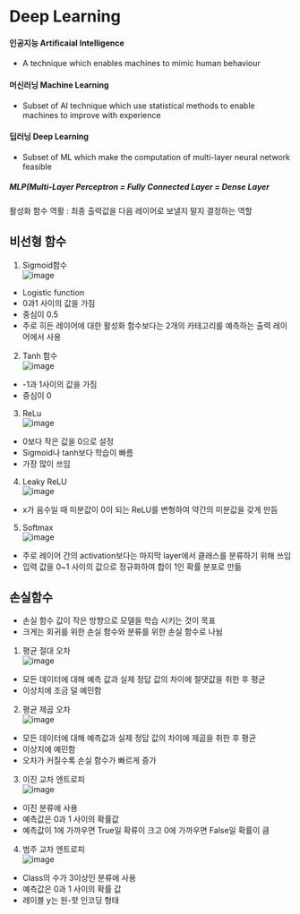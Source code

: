 # Deep Learning
#### 인공지능 Artificaial Intelligence

- A technique which enables machines to mimic human behaviour

#### 머신러닝 Machine Learning

- Subset of AI technique which use statistical methods to enable machines to improve with experience

#### 딥러닝 Deep Learning

- Subset of ML which make the computation of multi-layer neural network feasible

##### MLP(Multi-Layer Perceptron = Fully Connected Layer = Dense Layer

활성화 함수 역활 : 최종 출력값을 다음 레이어로 보낼지 말지 결정하는 역할

## 비선형 함수
1. Sigmoid함수  
![image](https://github.com/user-attachments/assets/ffe2ea44-e04f-4fa0-a5e6-3b66c73ee4c4)  
- Logistic function
- 0과1 사이의 값을 가짐
- 중심이 0.5
- 주로 히든 레이어에 대한 활성화 함수보다는 2개의 카테고리를 예측하는 출력 레이어에서 사용
2. Tanh 함수  
![image](https://github.com/user-attachments/assets/e7889098-8cb0-4556-b241-298906d507a7)  
- -1과 1사이의 값을 가짐
- 중심이 0
3. ReLu  
![image](https://github.com/user-attachments/assets/890cdc57-fc47-4743-a022-f7140b0d95f2)
- 0보다 작은 값을 0으로 설정
- Sigmoid나 tanh보다 학습이 빠름
- 가장 많이 쓰임
4. Leaky ReLU  
![image](https://github.com/user-attachments/assets/b4bd3cbb-2b64-46ae-a7ca-0f32c6477d08)
- x가 음수일 때 미분값이 0이 되는 ReLU를 변형하여 약간의 미분값을 갖게 만듬
5. Softmax  
![image](https://github.com/user-attachments/assets/7b4b4248-238d-4122-8b30-e81f97ee7652)
- 주로 레이어 간의 activation보다는 마지막 layer에서 클래스를 분류하기 위해 쓰임
- 입력 값을 0~1 사이의 값으로 정규화하여 합이 1인 확률 분포로 만듦

## 손실함수
- 손실 함수 값이 작은 방향으로 모델을 학습 시키는 것이 목표
- 크게는 회귀를 위한 손실 함수와 분류를 위한 손실 함수로 나뉨

1. 평균 절대 오차  
![image](https://github.com/user-attachments/assets/a3ba4667-e822-45d2-812d-95df5ccca828)
- 모든 데이터에 대해 예측 값과 실제 정답 값의 차이에 절댓값을 취한 후 평균
- 이상치에 조금 덜 예민함
2. 평균 제곱 오차  
![image](https://github.com/user-attachments/assets/288aa3f2-7a0a-4293-a193-a49ba000d17f)
- 모든 데이터에 대해 예측값과 실제 정답 값의 차이에 제곱을 취한 후 평균
- 이상치에 예민함
- 오차가 커질수록 손실 함수가 빠르게 증가
3. 이진 교차 엔트로피  
![image](https://github.com/user-attachments/assets/3cefde90-1338-462f-917f-4af2f23fdd57)
- 이진 분류에 사용
- 예측값은 0과 1 사이의 확률값
- 예측값이 1에 가까우면 True일 확류이 크고 0에 가까우면 False일 확률이 큼
4. 범주 교차 엔트로피  
![image](https://github.com/user-attachments/assets/78239a11-fea3-4b4b-99b1-a31827cbc6a6)
- Class의 수가 3이상인 분류에 사용
- 예측값은 0과 1 사이의 확률 값
- 레이블 y는 원-핫 인코딩 형태
